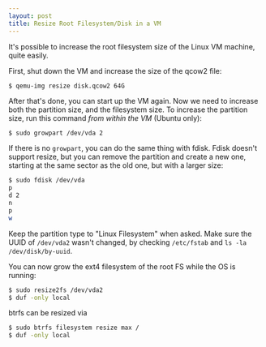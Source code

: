 ```yaml
---
layout: post
title: Resize Root Filesystem/Disk in a VM
---
```


It's possible to increase the root filesystem size of the Linux VM machine, quite easily.

First, shut down the VM and increase the size of the qcow2 file:

```
$ qemu-img resize disk.qcow2 64G
```

After that's done, you can start up the VM again. Now we need to increase both the
partition size, and the filesystem size. To increase the partition size, run this command
*from within the VM* (Ubuntu only):

```bash
$ sudo growpart /dev/vda 2
```

If there is no `growpart`, you can do the same thing with fdisk. Fdisk doesn't support
resize, but you can remove the partition and create a new one, starting at the same sector
as the old one, but with a larger size:
```bash
$ sudo fdisk /dev/vda
p
d 2
n
p
w
```
Keep the partition type to "Linux Filesystem" when asked. Make sure the UUID of `/dev/vda2` wasn't changed,
by checking `/etc/fstab` and `ls -la /dev/disk/by-uuid`.

You can now grow the ext4 filesystem of the root FS while the OS is running:
```bash
$ sudo resize2fs /dev/vda2
$ duf -only local
```

btrfs can be resized via
```bash
$ sudo btrfs filesystem resize max /
$ duf -only local
```
